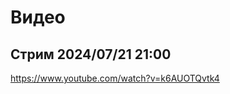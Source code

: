 # Видео

## Стрим 2024/07/21 21:00 <a name="стрим_20240721_2100"></a>

https://www.youtube.com/watch?v=k6AUOTQvtk4

